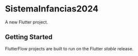 # SistemaInfancias2024

A new Flutter project.

## Getting Started

FlutterFlow projects are built to run on the Flutter _stable_ release.
